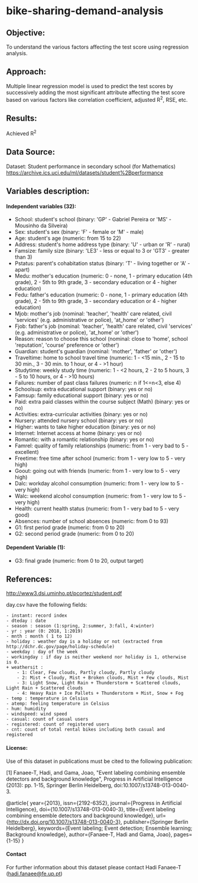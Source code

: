 # bike-sharing-demand-analysis

## Objective:
To understand the various factors affecting the test score using regression analysis.

## Approach:
Multiple linear regression model is used to predict the test scores by successively adding the most significant attribute affecting the test score based on various factors like correlation coefficient, adjusted R<sup>2</sup>, RSE, etc.

## Results:
Achieved R<sup>2</sup>

## Data Source:
Dataset: Student performance in secondary school (for Mathematics)
https://archive.ics.uci.edu/ml/datasets/student%2Bperformance

## Variables description:
#### Independent variables (32):
- School: student's school (binary: 'GP' - Gabriel Pereira or 'MS' - Mousinho da Silveira)
- Sex: student's sex (binary: 'F' - female or 'M' - male)
- Age: student's age (numeric: from 15 to 22)
- Address: student's home address type (binary: 'U' - urban or 'R' - rural)
- Famsize: family size (binary: 'LE3' - less or equal to 3 or 'GT3' - greater than 3)
- Pstatus: parent's cohabitation status (binary: 'T' - living together or 'A' - apart)
- Medu: mother's education (numeric: 0 - none, 1 - primary education (4th grade), 2 - 5th to 9th grade, 3 - secondary education or 4 - higher education)
- Fedu: father's education (numeric: 0 - none, 1 - primary education (4th grade), 2 - 5th to 9th grade, 3 - secondary education or 4 - higher education)
- Mjob: mother's job (nominal: 'teacher', 'health' care related, civil 'services' (e.g. administrative or police), 'at_home' or 'other')
- Fjob: father's job (nominal: 'teacher', 'health' care related, civil 'services' (e.g. administrative or police), 'at_home' or 'other')
- Reason: reason to choose this school (nominal: close to 'home', school 'reputation', 'course' preference or 'other')
- Guardian: student's guardian (nominal: 'mother', 'father' or 'other')
- Traveltime: home to school travel time (numeric: 1 - <15 min., 2 - 15 to 30 min., 3 - 30 min. to 1 hour, or 4 - >1 hour)
- Studytime: weekly study time (numeric: 1 - <2 hours, 2 - 2 to 5 hours, 3 - 5 to 10 hours, or 4 - >10 hours)
- Failures: number of past class failures (numeric: n if 1<=n<3, else 4)
- Schoolsup: extra educational support (binary: yes or no)
- Famsup: family educational support (binary: yes or no)
- Paid: extra paid classes within the course subject (Math) (binary: yes or no)
- Activities: extra-curricular activities (binary: yes or no)
- Nursery: attended nursery school (binary: yes or no)
- Higher: wants to take higher education (binary: yes or no)
- Internet: Internet access at home (binary: yes or no)
- Romantic: with a romantic relationship (binary: yes or no)
- Famrel: quality of family relationships (numeric: from 1 - very bad to 5 - excellent)
- Freetime: free time after school (numeric: from 1 - very low to 5 - very high)
- Goout: going out with friends (numeric: from 1 - very low to 5 - very high)
- Dalc: workday alcohol consumption (numeric: from 1 - very low to 5 - very high)
- Walc: weekend alcohol consumption (numeric: from 1 - very low to 5 - very high)
- Health: current health status (numeric: from 1 - very bad to 5 - very good)
- Absences: number of school absences (numeric: from 0 to 93)
- G1: first period grade (numeric: from 0 to 20)
- G2: second period grade (numeric: from 0 to 20)

#### Dependent Variable (1):
- G3: final grade (numeric: from 0 to 20, output target)

## References:
http://www3.dsi.uminho.pt/pcortez/student.pdf

day.csv have the following fields:
	
	- instant: record index
	- dteday : date
	- season : season (1:spring, 2:summer, 3:fall, 4:winter)
	- yr : year (0: 2018, 1:2019)
	- mnth : month ( 1 to 12)
	- holiday : weather day is a holiday or not (extracted from http://dchr.dc.gov/page/holiday-schedule)
	- weekday : day of the week
	- workingday : if day is neither weekend nor holiday is 1, otherwise is 0.
	+ weathersit : 
		- 1: Clear, Few clouds, Partly cloudy, Partly cloudy
		- 2: Mist + Cloudy, Mist + Broken clouds, Mist + Few clouds, Mist
		- 3: Light Snow, Light Rain + Thunderstorm + Scattered clouds, Light Rain + Scattered clouds
		- 4: Heavy Rain + Ice Pallets + Thunderstorm + Mist, Snow + Fog
	- temp : temperature in Celsius
	- atemp: feeling temperature in Celsius
	- hum: humidity
	- windspeed: wind speed
	- casual: count of casual users
	- registered: count of registered users
	- cnt: count of total rental bikes including both casual and registered
	


#### License:

Use of this dataset in publications must be cited to the following publication:

[1] Fanaee-T, Hadi, and Gama, Joao, "Event labeling combining ensemble detectors and background knowledge", Progress in Artificial Intelligence (2013): pp. 1-15, Springer Berlin Heidelberg, doi:10.1007/s13748-013-0040-3.

@article{
	year={2013},
	issn={2192-6352},
	journal={Progress in Artificial Intelligence},
	doi={10.1007/s13748-013-0040-3},
	title={Event labeling combining ensemble detectors and background knowledge},
	url={http://dx.doi.org/10.1007/s13748-013-0040-3},
	publisher={Springer Berlin Heidelberg},
	keywords={Event labeling; Event detection; Ensemble learning; Background knowledge},
	author={Fanaee-T, Hadi and Gama, Joao},
	pages={1-15}
}
#### Contact
For further information about this dataset please contact Hadi Fanaee-T (hadi.fanaee@fe.up.pt)
